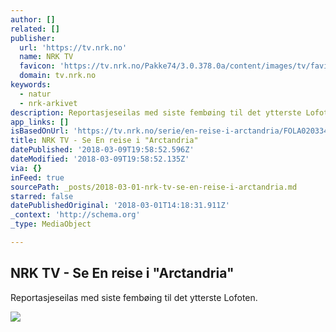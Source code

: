 ```yaml
---
author: []
related: []
publisher:
  url: 'https://tv.nrk.no'
  name: NRK TV
  favicon: 'https://tv.nrk.no/Pakke74/3.0.378.0a/content/images/tv/favicon.ico'
  domain: tv.nrk.no
keywords:
  - natur
  - nrk-arkivet
description: Reportasjeseilas med siste fembøing til det ytterste Lofoten.
app_links: []
isBasedOnUrl: 'https://tv.nrk.no/serie/en-reise-i-arctandria/FOLA02033474/18-04-1974'
title: NRK TV - Se En reise i "Arctandria"
datePublished: '2018-03-09T19:58:52.596Z'
dateModified: '2018-03-09T19:58:52.135Z'
via: {}
inFeed: true
sourcePath: _posts/2018-03-01-nrk-tv-se-en-reise-i-arctandria.md
starred: false
datePublishedOriginal: '2018-03-01T14:18:31.911Z'
_context: 'http://schema.org'
_type: MediaObject

---
```

<article style=""><h1>NRK TV - Se En reise i "Arctandria"</h1><p>Reportasjeseilas med siste fembøing til det ytterste Lofoten.</p><img src="https://gfx.nrk.no/m8vq-Mdcvrr8T12-TjC6vgb_Q-3WbGd6fjkrIJG5e1FQ" /></article>